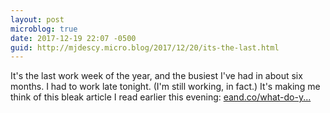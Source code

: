 ```yaml
---
layout: post
microblog: true
date: 2017-12-19 22:07 -0500
guid: http://mjdescy.micro.blog/2017/12/20/its-the-last.html
---
```

It's the last work week of the year, and the busiest I've had in about six months. I had to work late tonight. (I'm still working, in fact.) It's making me think of this bleak article I read earlier this evening: [eand.co/what-do-y...](https://eand.co/what-do-you-call-a-world-that-cant-learn-from-itself-58ae28cefd23)
